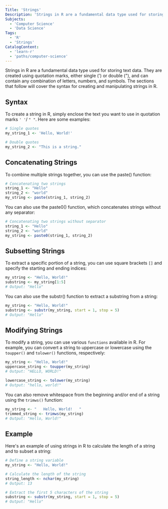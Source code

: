 ```yaml
---
Title: 'Strings'
Description: 'Strings in R are a fundamental data type used for storing text data.'
Subjects:
  - 'Computer Science'
  - 'Data Science'
Tags:
  - 'R'
  - 'Strings'
CatalogContent:
  - 'learn-r'
  - 'paths/computer-science'
---
```


Strings in R are a fundamental data type used for storing text data. They are created using quotation marks, either single (') or double ("), and can contain any combination of letters, numbers, and symbols. The sections that follow will cover the syntax for creating and manipulating strings in R.

## Syntax

To create a string in R, simply enclose the text you want to use in quotation marks `' '`/ `" "`. Here are some examples:

```r
# Single quotes
my_string_1 <- 'Hello, World!'

# Double quotes
my_string_2 <- "This is a string."
```

## Concatenating Strings

To combine multiple strings together, you can use the paste() function:

```r
# Concatenating two strings
string_1 <- "Hello"
string_2 <- "world"
my_string <- paste(string_1, string_2)
```
You can also use the paste0() function, which concatenates strings without any separator:

```r
# Concatenating two strings without separator
string_1 <- "Hello"
string_2 <- "world"
my_string <- paste0(string_1, string_2)
```

## Subsetting Strings

To extract a specific portion of a string, you can use square brackets `[]` and specify the starting and ending indices:
```r
my_string <- "Hello, World!"
substring <- my_string[1:5]
# Output: "Hello"

```
You can also use the substr() function to extract a substring from a string:

```r
my_string <- "Hello, World!"
substring <- substr(my_string, start = 1, stop = 5)
# Output: "Hello"

```

## Modifying Strings

To modify a string, you can use various `functions` available in R. For example, you can convert a string to uppercase or lowercase using the `toupper()` and `tolower()` functions, respectively:

```r
my_string <- "Hello, World!"
uppercase_string <- toupper(my_string)
# Output: "HELLO, WORLD!"

lowercase_string <- tolower(my_string)
# Output: "hello, world!"
```
You can also remove whitespace from the beginning and/or end of a string using the `trimws()` function:

```r
my_string <- "   Hello, World!   "
trimmed_string <- trimws(my_string)
# Output: "Hello, World!"
```
## Example
Here's an example of using strings in R to calculate the length of a string and to subset a string:

```r
# Define a string variable
my_string <- "Hello, World!"

# Calculate the length of the string
string_length <- nchar(my_string)
# Output: 13

# Extract the first 5 characters of the string
substring <- substr(my_string, start = 1, stop = 5)
# Output: "Hello"
```
